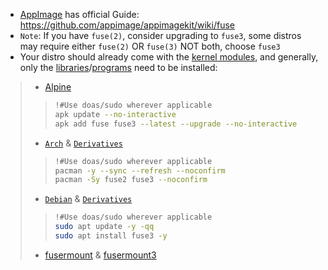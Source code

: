 - [AppImage](https://github.com/AppImage/AppImageSpec/blob/master/draft.md) has official Guide: https://github.com/appimage/appimagekit/wiki/fuse
- `Note`: If you have `fuse(2)`, consider upgrading to `fuse3`, some distros may require either `fuse(2)` OR `fuse(3)` NOT both, choose `fuse3` 
- Your distro should already come with the [kernel modules](https://docs.kernel.org/filesystems/fuse.html), and generally, only the [libraries](https://github.com/libfuse/libfuse)/[programs](https://man7.org/linux/man-pages/man1/fusermount3.1.html) need to be installed:
> - [Alpine](https://wiki.alpinelinux.org/wiki/Installation#Daily_driver_guide)
> > ```bash
> > !#Use doas/sudo wherever applicable
> > apk update --no-interactive
> > apk add fuse fuse3 --latest --upgrade --no-interactive
> > ```
> >
> - [`Arch`](https://wiki.archlinux.org/title/FUSE) & [`Derivatives`](https://wiki.archlinux.org/title/Arch-based_distributions)
> > ```bash
> > !#Use doas/sudo wherever applicable
> > pacman -y --sync --refresh --noconfirm
> > pacman -Sy fuse2 fuse3 --noconfirm
> > ```
> >
> - [`Debian`](https://packages.debian.org/search?keywords=fuse3) & [`Derivatives`](https://en.wikipedia.org/wiki/Category:Debian-based_distributions)
> > ```bash
> > !#Use doas/sudo wherever applicable
> > sudo apt update -y -qq
> > sudo apt install fuse3 -y
> > ```
> - [fusermount](https://command-not-found.com/fusermount) & [fusermount3](https://command-not-found.com/fusermount3)
